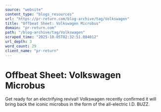 ```yaml
---
source: "website"
content_type: "blogs_resources"
url: "https://pr-return.com/blog-archive/tag/Volkswagen"
title: "Offbeat Sheet: Volkswagen Microbus"
domain: "pr-return.com"
path: "/blog-archive/tag/Volkswagen"
scraped_time: "2025-10-05T02:32:51.084012"
url_depth: 3
word_count: 29
client_name: "pr-return"
---
```


# Offbeat Sheet: Volkswagen Microbus

Get ready for an electrifying revival! Volkswagen recently confirmed it will bring back the iconic microbus in the form of the all-electric I.D. BUZZ.